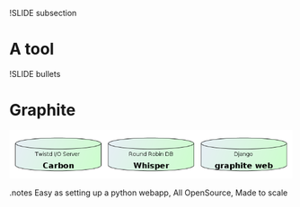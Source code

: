 !SLIDE subsection
# A tool #

!SLIDE bullets
# Graphite #

![graphite components](graphite-components.png)

.notes Easy as setting up a python webapp, All OpenSource, Made to scale


